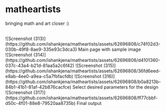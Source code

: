 # matheartists

bringing math and art closer :)

<br/>
![Screenshot (313)](https://github.com/ishankjena/matheartists/assets/62696808/c74f02d3-030b-49f8-8ae9-335e93c3dca3)
Main page with sample image

<br/>
![Screenshot (314)](https://github.com/ishankjena/matheartists/assets/62696808/d4101360-037c-43a4-b21d-81aa5a2c6f42)
![Screenshot (315)](https://github.com/ishankjena/matheartists/assets/62696808/36fd6eed-e8ab-4ee0-a9ea-c5a7fbfacfdb)
![Screenshot (316)](https://github.com/ishankjena/matheartists/assets/62696808/b0a8213b-84b1-41b1-81af-42b876cacfce)
Select desired parameters for the design

<br/>
![Screenshot (317)](https://github.com/ishankjena/matheartists/assets/62696808/ff77cbbf-d50c-4f01-88e8-79520aa8735b)
Final output
